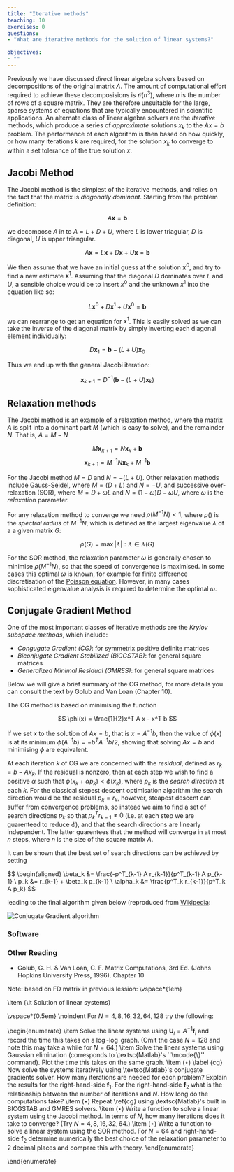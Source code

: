 ```yaml
---
title: "Iterative methods"
teaching: 10
exercises: 0
questions:
- "What are iterative methods for the solution of linear systems?"

objectives:
- ""
---
```


Previously we have discussed *direct* linear algebra solvers based on decompositions of 
the original matrix $A$. The amount of computational effort required to achieve these 
decomposisions is $\mathcal{O}(n^3)$, where $n$ is the number of rows of a square 
matrix. They are therefore unsuitable for the large, sparse systems of equations that 
are typically encountered in scientific applications. An alternate class of linear 
algebra solvers are the *iterative* methods, which produce a series of *approximate* 
solutions $x_k$ to the $A x = b$ problem. The performance of each algorithm is then 
based on how quickly, or how many iterations $k$ are required, for the solution $x_k$ to 
converge to within a set tolerance of the true solution $x$.

## Jacobi Method

The Jacobi method is the simplest of the iterative methods, and relies on the fact that 
the matrix is *diagonally dominant*. Starting from the problem definition:

$$
A\mathbf{x} = \mathbf{b}
$$

we decompose $A$ in to $A = L + D + U$, where $L$ is lower triagular, $D$ is diagonal, 
$U$ is upper triangular. 

$$
A\mathbf{x} = L\mathbf{x} + D\mathbf{x} + U\mathbf{x} =  \mathbf{b}
$$

We then assume that we have an initial guess at the solution $\mathbf{x}^0$, and try to 
find a new estimate $\mathbf{x}^1$. Assuming that the diagonal $D$ dominates over $L$ 
and $U$, a sensible choice would be to insert $x^0$ and the unknown $x^1$ into the 
equation like so:

$$
L\mathbf{x}^0 + D\mathbf{x}^1 + U\mathbf{x}^0 =  \mathbf{b}
$$

we can rearrange to get an equation for $x^1$. This is easily solved as we can take the 
inverse of the diagonal matrix by simply inverting each diagonal element individually:

$$
D\mathbf{x}_1 =  \mathbf{b} - (L+U)\mathbf{x}_0
$$

Thus we end up with the general Jacobi iteration:

$$
\mathbf{x}_{k+1} =  D^{-1}(\mathbf{b} - (L+U)\mathbf{x}_k)
$$

## Relaxation methods

The Jacobi method is an example of a relaxation method, where the matrix $A$ is split 
into a dominant part $M$ (which is easy to solve), and the remainder $N$. That is, $A = 
M - N$

$$M\mathbf{x}_{k+1} = N\mathbf{x}_k + \mathbf{b}$$
$$\mathbf{x}_{k+1} = M^{-1}N\mathbf{x}_k + M^{-1}\mathbf{b}$$

For the Jacobi method $M = D$ and $N = -(L + U)$. Other relaxation methods include 
Gauss-Seidel, where $M = (D + L)$ and $N = -U$, and successive over-relaxation (SOR), 
where $M = D + \omega L$ and $N = (1 - \omega) D - \omega U$, where $\omega$ is the 
*relaxation* parameter.

For any relaxation method to converge we need $\rho(M^{-1}N) < 1$, where $\rho()$ is the 
*spectral radius* of $M^{-1} N$, which is defined as the largest eigenvalue $\lambda$ of 
a a given matrix $G$:

$$
\rho(G) = \max{|\lambda|: \lambda \in \lambda(G)}
$$

For the SOR method, the relaxation parameter $\omega$ is generally chosen to minimise 
$\rho(M^{-1}N)$, so that the speed of convergence is maximised. In some cases this 
optimal $\omega$ is known, for example for finite difference discretisation of the 
[Poisson equation](https://www.sciencedirect.com/science/article/pii/S0893965908001523).
However, in many cases sophisticated eigenvalue analysis is required to determine the 
optimal $\omega$. 

## Conjugate Gradient Method

One of the most important classes of iterative methods are the *Krylov subspace 
methods*, which include:
- *Congugate Gradient (CG)*: for symmetrix positive definite matrices
- *Biconjugate Gradient Stabilized (BiCGSTAB)*: for general square matrices
- *Generalized Minimal Residual (GMRES)*: for general square matrices

Below we will give a brief summary of the CG method, for more details you can consult 
the text by Golub and Van Loan (Chapter 10).

The CG method is based on minimising the function

$$
\phi(x) = \frac{1}{2}x^T A x - x^T b
$$

If we set $x$ to the solution of $Ax =b$, that is $x = A^{-1} b$, then the value of 
$\phi(x)$ is at its minimum $\phi(A^{-1} b) = -b^T A^{-1} b / 2$, showing that solving 
$Ax = b$ and minimising $\phi$ are equivalent.

At each iteration $k$ of CG we are concerned with the *residual*, defined as $r_k = b - 
A x_k$. If the residual is nonzero, then at each step we wish to find a positive 
$\alpha$ such that $\phi(x_k + \alpha p_k) < \phi(x_k)$, where $p_k$ is the *search 
direction* at each $k$. For the classical stepest descent optimisation algorithm the 
search direction would be the residual $p_k = r_k$, however, steapest descent can suffer 
from convergence problems, so instead we aim to find a set of search directions $p_k$ so 
that $p_k^T r_{k-1} \ne 0$ (i.e. at each step we are guarenteed to reduce $\phi$), and 
that the search directions are linearly independent. The latter guarentees that the 
method will converge in at most $n$ steps, where $n$ is the size of the square matrix 
$A$.

It can be shown that the best set of search directions can be achieved by setting

$$
\begin{aligned}
\beta_k &= \frac{-p^T_{k-1} A r_{k-1}}{p^T_{k-1} A p_{k-1} \\
p_k &= r_{k-1} + \beta_k p_{k-1} \\
\alpha_k &= \frac{p^T_k r_{k-1}}{p^T_k A p_k}
$$

leading to the final algorithm given below (reproduced from 
[Wikipedia](https://en.wikipedia.org/wiki/Conjugate_gradient_method):
       
![Conjugate Gradient algorithm](/figs/cg_pseudocode.svg)

### Software



### Other Reading

- Golub, G. H. & Van Loan, C. F. Matrix Computations, 3rd Ed. (Johns Hopkins University 
  Press, 1996). Chapter 10 

Note: based on FD matrix in previous lession:
\vspace*{1em} 

\item {\it Solution of linear systems}

\vspace*{0.5em}
\noindent
For $N=4,8,16,32,64,128$ try the following:



\begin{enumerate}
\item Solve the linear systems using $\mathbf{U}_i=A^{-1} \mathbf{f}_i$ and
  record the time this takes on a $\log$-$\log$ graph. (Omit the case $N=128$
  and note this may take a while for $N=64$.)
\item Solve the linear systems using Gaussian elimination (corresponds to
  \textsc{Matlab}'s ``\mcode{\\}'' command). Plot the time this takes on the
  same graph.
\item ($\star$) \label {cg} Now solve the systems iteratively using \textsc{Matlab}'s
  conjugate gradients solver. How many iterations are needed for each
  problem? Explain the results for the right-hand-side $\mathbf{f}_1$. For
  the right-hand-side $\mathbf{f}_2$ what is the relationship between the
  number of iterations and $N$. How long do the computations take?
\item ($\star$) Repeat \ref{cg} using \textsc{Matlab}'s built in BICGSTAB and GMRES
  solvers.
\item ($\star$) Write a function to solve a linear system using the Jacobi method. In
  terms of $N$, how many iterations does it take to converge? (Try
  $N=4,8,16,32,64$.)
\item ($\star$) Write a function to solve a linear system using the SOR method. For
  $N=64$ and right-hand-side $\mathbf{f}_2$ determine numerically the best
  choice of the relaxation parameter to 2 decimal places and compare this
  with theory.
\end{enumerate}

\end{enumerate}
